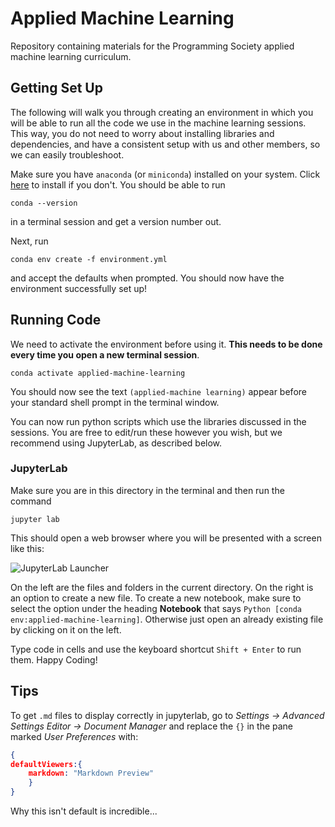 # Applied Machine Learning
Repository containing materials for the Programming Society applied machine learning curriculum.

## Getting Set Up

The following will walk you through creating an environment in which you will be able to run all the code we use in the machine learning sessions. This way, you do not need to worry about installing libraries and dependencies, and have a consistent setup with us and other members, so we can easily troubleshoot.

Make sure you have `anaconda` (or `miniconda`) installed on your system. Click [here](https://docs.anaconda.com/anaconda/install/index.html) to install if you don't. You should be able to run

```console
conda --version
```
in a terminal session and get a version number out.

Next, run
```console
conda env create -f environment.yml
```

and accept the defaults when prompted. You should now have the environment successfully set up!

## Running Code

We need to activate the environment before using it. **This needs to be done every time you open a new terminal session**.

```console
conda activate applied-machine-learning
```

You should now see the text `(applied-machine learning)` appear before your standard shell prompt in the terminal window.

You can now run python scripts which use the libraries discussed in the sessions. You are free to edit/run these however you wish, but we recommend using JupyterLab, as described below.

### JupyterLab

Make sure you are in this directory in the terminal and then run the command

```console
jupyter lab
```
This should open a web browser where you will be presented with a screen like this:

![JupyterLab Launcher](https://doc.cocalc.com/_images/jlab-launcher.png)

On the left are the files and folders in the current directory. On the right is an option to create a new file. To create a new notebook, make sure to select the option under the heading **Notebook** that says `Python [conda env:applied-machine-learning]`. Otherwise just open an already existing file by clicking on it on the left.

Type code in cells and use the keyboard shortcut `Shift + Enter` to run them. Happy Coding!

## Tips

To get `.md` files to display correctly in jupyterlab, go to *Settings -> Advanced Settings Editor -> Document Manager* and replace the `{}` in the pane marked *User Preferences* with:

```json
{
defaultViewers:{
    markdown: "Markdown Preview"
    }
}
```
Why this isn't default is incredible...